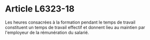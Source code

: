 # Article L6323-18

Les heures consacrées à la formation pendant le temps de travail constituent un temps de travail effectif et donnent lieu au maintien par l'employeur de la rémunération du salarié.